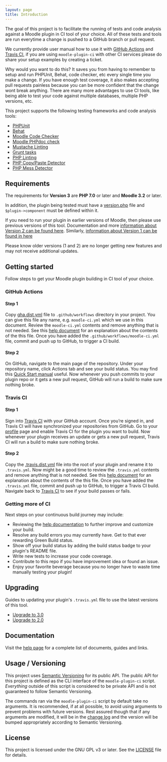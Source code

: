 ```yaml
---
layout: page
title: Introduction
---
```


The goal of this project is to facilitate the running of tests and code
analysis against a Moodle plugin in CI tool of your choice. All of these tests
and tools are run everytime a change is pushed to a GitHub branch or pull
request.

We currently provide user manual how to use it with [GitHub
Actions](https://docs.github.com/en/actions) and [Travis
CI](https://travis-ci.com), if you are using
`moodle-plugin-ci` with other CI services please do share your setup examples
by creating a ticket.

Why would you want to do this?  It saves you from having to remember to setup and run PHPUnit, Behat, code checker, etc
every single time you make a change.  If you have enough test coverage, it also makes accepting pull requests painless
because you can be more confident that the change wont break anything.  There are many more advantages to use CI
tools, like being able to test your code against multiple databases, multiple PHP versions, etc.

This project supports the following testing frameworks and code analysis tools:

* [PHPUnit](https://phpunit.de)
* [Behat](http://behat.org/)
* [Moodle Code Checker](https://github.com/moodlehq/moodle-local_codechecker)
* [Moodle PHPdoc check](https://github.com/moodlehq/moodle-local_moodlecheck)
* [Mustache Linting](https://docs.moodle.org/dev/Templates)
* [Grunt tasks](https://docs.moodle.org/dev/Grunt)
* [PHP Linting](https://github.com/JakubOnderka/PHP-Parallel-Lint)
* [PHP Copy/Paste Detector](https://github.com/sebastianbergmann/phpcpd)
* [PHP Mess Detector](http://phpmd.org)

## Requirements

The requirements for **Version 3** are **PHP 7.0** or later and **Moodle 3.2** or later.

In addition, the plugin being tested must have a [version.php](https://docs.moodle.org/dev/version.php) file
and `$plugin->component` must be defined within it.

If you need to run your plugin in earlier versions of Moodle, then please use previous versions of this tool.  Documentation
and more [information about Version 2 can be found here](https://github.com/moodlehq/moodle-plugin-ci/tree/2.5.0/docs/index.md). Similarly, [information about Version 1 can be found in here](https://github.com/moodlehq/moodle-plugin-ci/blob/1.5.8/README.md)

Please know older versions (1 and 2) are no longer getting new features and may not receive additional updates.

## Getting started

Follow steps to get your Moodle plugin building in CI tool of your choice.

### GitHub Actions

#### Step 1

Copy [gha.dist.yml](https://github.com/moodlehq/moodle-plugin-ci/blob/master/gha.dist.yml) file to `.github/workflows` directory
in your project. You can give this file any name, e.g. `moodle-ci.yml` which we use in this document. Review the `moodle-ci.yml` contents and
remove anything that is not needed.  See this [help document](GHAFileExplained.md) for an explanation about the
contents of the this file. Once you have added the `.github/workflows/moodle-ci.yml` file, commit and push up to GitHub, to trigger a
CI build.

#### Step 2

On GitHub, navigate to the main page of the repository. Under your repository
name, click Actions tab and see your build status.  You may find this [Quick
Start manual](https://docs.github.com/en/actions/quickstart#viewing-your-workflow-results)
useful. Now whenever you push commits to your plugin repo or it gets a new
pull request, GitHub will run a build to make sure nothing broke.

### Travis CI

#### Step 1

Sign into [Travis CI](https://travis-ci.com) with your GitHub account. Once you’re signed in, and Travis CI will have
synchronized your repositories from GitHub.  Go to your [profile](https://travis-ci.com/profile) page and enable Travis CI
for the plugin you want to build.  Now whenever your plugin receives an update or gets a new pull request, Travis CI will
run a build to make sure nothing broke.

#### Step 2

Copy the [.travis.dist.yml](https://github.com/moodlehq/moodle-plugin-ci/blob/master/.travis.dist.yml) file into the
root of your plugin and rename it to `.travis.yml`. Now might be a good time to review the `.travis.yml` contents and
remove anything that is not needed.  See this [help document](TravisFileExplained.md) for an explanation about the
contents of the this file. Once you have added the `.travis.yml` file, commit and push up to GitHub, to trigger a
Travis CI build. Navigate back to [Travis CI](https://travis-ci.com) to see if your build passes or fails.

### Getting more of CI

Next steps on your continuous build journey may include:

* Reviewing the [help documentation](Help.md) to further improve and customize your build.
* Resolve any build errors you may currently have. Get to that ever rewarding Green Build status.
* Show off your build status by adding the build status badge to your plugin's README file.
* Write new tests to increase your code coverage.
* Contribute to this repo if you have improvement idea or found an issue.
* Enjoy your favorite beverage because you no longer have to waste time manually testing your plugin!

## Upgrading

Guides to updating your plugin's `.travis.yml` file to use the latest versions of this tool.

* [Upgrade to 3.0](UPGRADE-3.0.md)
* [Upgrade to 2.0](UPGRADE-2.0.md)

## Documentation

Visit the [help page](Help.md) for a complete list of documents, guides and links.

## Usage / Versioning

This project uses [Semantic Versioning](http://semver.org/) for its public API.  The public API for this project
is defined as the CLI interface of the `moodle-plugin-ci` script.  _Everything_ outside of this script is considered
to be private API and is not guaranteed to follow Semantic Versioning.

The commands ran via the `moodle-plugin-ci` script by default take no arguments.  It is recommended, if at all possible,
to avoid using arguments to prevent problems with future versions.  Rest assured though that if any arguments are
modified, it will be in the [change log](CHANGELOG.md) and the version will be bumped appropriately according to
Semantic Versioning.

## License

This project is licensed under the GNU GPL v3 or later.  See the
[LICENSE](https://github.com/moodlehq/moodle-plugin-ci/blob/master/LICENSE) file for details.
